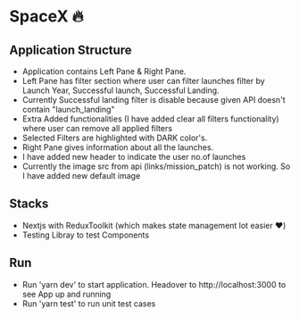 # SpaceX :fire:

## Application Structure

- Application contains Left Pane & Right Pane.
- Left Pane has filter section where user can filter launches filter by Launch Year, Successful launch, Successful Landing.
- Currently Successful landing filter is disable because given API doesn't contain "launch_landing"
- Extra Added functionalities (I have added clear all filters functionality) where user can remove all applied filters
- Selected Filters are highlighted with DARK color's.
- Right Pane gives information about all the launches.
- I have added new header to indicate the user no.of launches
- Currently the image src from api (links/mission_patch) is not working. So I have added new default image

## Stacks
- Nextjs with ReduxToolkit (which makes state management lot easier :heart:)
- Testing Libray to test Components

## Run
- Run 'yarn dev' to start application. Headover to http://localhost:3000 to see App up and running
- Run 'yarn test' to run unit test cases
